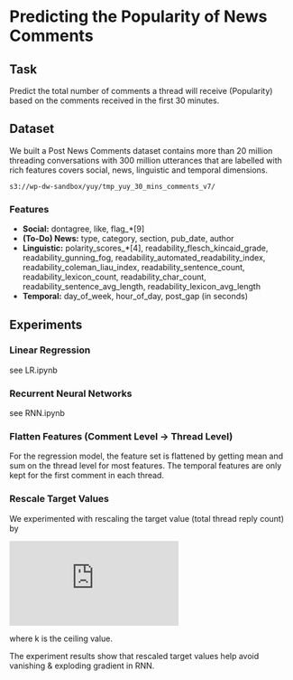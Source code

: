 # Predicting the Popularity of News Comments

## Task
Predict the total number of comments a thread will receive (Popularity) based on the comments received in the first 30 minutes.

## Dataset
We built a Post News Comments dataset contains more than 20 million threading conversations with 300 million utterances that are labelled with rich features covers social, news, linguistic and temporal dimensions. 
```
s3://wp-dw-sandbox/yuy/tmp_yuy_30_mins_comments_v7/
```
### Features
* **Social:** dontagree, like, flag_*[9]
* **(To-Do) News:** type, category, section, pub_date, author
* **Linguistic:** polarity_scores_*[4], readability_flesch_kincaid_grade, readability_gunning_fog, readability_automated_readability_index, readability_coleman_liau_index, readability_sentence_count, readability_lexicon_count, readability_char_count, readability_sentence_avg_length, readability_lexicon_avg_length
* **Temporal:** day_of_week, hour_of_day, post_gap (in seconds)

## Experiments

### Linear Regression
see LR.ipynb

### Recurrent Neural Networks
see RNN.ipynb

### Flatten Features (Comment Level -> Thread Level)
For the regression model, the feature set is flattened by getting mean and sum on the thread level for most features. The temporal features are only kept for the first comment in each thread.

### Rescale Target Values
We experimented with rescaling the target value (total thread reply count) by

![alt text](https://latex.codecogs.com/svg.latex?%5Chat%7By%7D%3D%20%5Cbegin%7Bcases%7D%201%26%20y%20%5Cgeq%20k%5C%5C%20y%20/%20k%26%20y%20%3C%20k%20%5Cend%7Bcases%7D
)

where k is the ceiling value.

The experiment results show that rescaled target values help avoid vanishing & exploding gradient in RNN.
